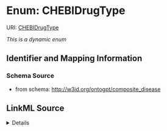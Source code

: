 # Enum: CHEBIDrugType



URI: [CHEBIDrugType](CHEBIDrugType.md)


_This is a dynamic enum_








## Identifier and Mapping Information







### Schema Source


* from schema: http://w3id.org/ontogpt/composite_disease




## LinkML Source

<details>
```yaml
name: CHEBIDrugType
from_schema: http://w3id.org/ontogpt/composite_disease
rank: 1000
reachable_from:
  source_ontology: obo:chebi
  source_nodes:
  - CHEBI:23888
  relationship_types:
  - rdfs:subClassOf
  - RO:0000087

```
</details>
